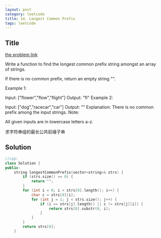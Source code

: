 ```yaml
---
layout: post
category: leetcode
title: 14. Longest Common Prefix
tags: leetcode
---
```

## Title
[the problem link](https://leetcode.com/problems/longest-common-prefix/description/)

Write a function to find the longest common prefix string amongst an array of strings.

If there is no common prefix, return an empty string "".

Example 1:

Input: ["flower","flow","flight"]
Output: "fl"
Example 2:

Input: ["dog","racecar","car"]
Output: ""
Explanation: There is no common prefix among the input strings.
Note:

All given inputs are in lowercase letters a-z.

求字符串组的最长公共前缀子串

## Solution
```c++
//cpp:
class Solution {
public:
	string longestCommonPrefix(vector<string>& strs) {
		if (strs.size() == 0) {
			return "";
		}
		for (int i = 0; i < strs[0].length(); i++) {
			char c = strs[0][i];
			for (int j = 1; j < strs.size(); j++) {
				if (i == strs[j].length() || c != strs[j][i]) {
					return strs[0].substr(0, i);
				}
			}
		}
		return strs[0];
	}
```

